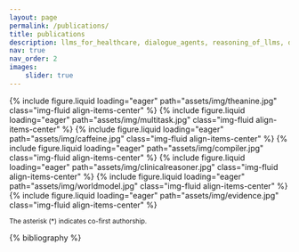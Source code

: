 ```yaml
---
layout: page
permalink: /publications/
title: publications
description: llms_for_healthcare, dialogue_agents, reasoning_of_llms, disease_diagnosis, code_generation, digital_agents, personalised_agents. 
nav: true
nav_order: 2
images:
    slider: true
---
```


<!-- _pages/publications.md -->

<!-- Bibsearch Feature -->

<!-- image sliders -->
<swiper-container style="max-width: 240px; margin: 0 auto;" keyboard="true" navigation="true" pagination="true" pagination-clickable="true" pagination-dynamic-bullets="true" rewind="true">
  <swiper-slide>{% include figure.liquid loading="eager" path="assets/img/theanine.jpg" class="img-fluid align-items-center" %}</swiper-slide>
  <swiper-slide>{% include figure.liquid loading="eager" path="assets/img/multitask.jpg" class="img-fluid align-items-center" %}</swiper-slide>
  <swiper-slide>{% include figure.liquid loading="eager" path="assets/img/caffeine.jpg" class="img-fluid align-items-center" %}</swiper-slide>
  <swiper-slide>{% include figure.liquid loading="eager" path="assets/img/compiler.jpg" class="img-fluid align-items-center" %}</swiper-slide>
  <swiper-slide>{% include figure.liquid loading="eager" path="assets/img/clinicalreasoner.jpg" class="img-fluid align-items-center" %}</swiper-slide>
  <swiper-slide>{% include figure.liquid loading="eager" path="assets/img/worldmodel.jpg" class="img-fluid align-items-center" %}</swiper-slide>
  <swiper-slide>{% include figure.liquid loading="eager" path="assets/img/evidence.jpg" class="img-fluid align-items-center" %}</swiper-slide>
</swiper-container>

<small>The asterisk (*) indicates co-first authorship.</small>


<div class="publications">

{% bibliography %}

</div>
